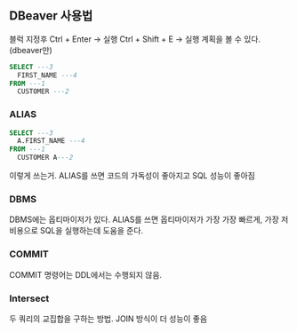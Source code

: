 
## DBeaver 사용법
블럭 지정후 Ctrl + Enter -> 실행 
Ctrl + Shift + E -> 실행 계획을 볼 수 있다. (dbeaver만)

```sql
SELECT ---3
  FIRST_NAME ---4
FROM ---1
  CUSTOMER ---2
```

### ALIAS

```sql
SELECT ---3
  A.FIRST_NAME ---4
FROM ---1
  CUSTOMER A---2
```
이렇게 쓰는거.
ALIAS를 쓰면 코드의 가독성이 좋아지고 SQL 성능이 좋아짐

### DBMS
DBMS에는 옵티마이저가 있다.
ALIAS를 쓰면 옵티마이저가 가장 가장 빠르게, 가장 저비용으로 SQL을 실행하는데 도움을 준다.

### COMMIT
COMMIT 명령어는 DDL에서는 수행되지 않음.


### Intersect

두 쿼리의 교집합을 구하는 방법. JOIN 방식이 더 성능이 좋음
